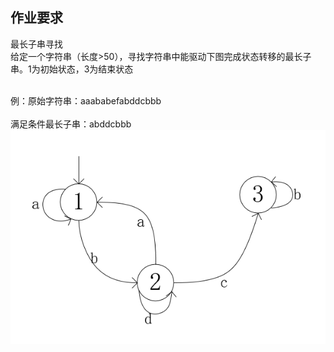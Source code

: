 ## 作业要求
最长子串寻找
<br>给定一个字符串（长度>50），寻找字符串中能驱动下图完成状态转移的最长子串。1为初始状态，3为结束状态</br>

<br>例：原始字符串：aaababefabddcbbb</br>
<br>满足条件最长子串：abddcbbb</br>
![](https://github.com/yy0yaolinjun1/IntroductionToGameDesign/raw/master/longestChild/assignment.png)
